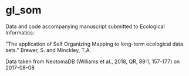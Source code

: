 # gl_som

Data and code accompanying manuscript submitted to Ecological Informatics:

"The application of Self Organizing Mapping to long-term ecological data sets." Brewer, S. and Minckley, T.A.

Data taken from NeotomaDB (Williams et al., 2018, QR, 89:1, 157-177) on 2017-08-08